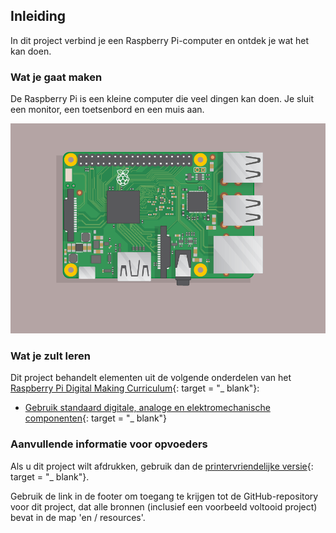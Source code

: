 ## Inleiding

In dit project verbind je een Raspberry Pi-computer en ontdek je wat het kan doen.

### Wat je gaat maken

De Raspberry Pi is een kleine computer die veel dingen kan doen. Je sluit een monitor, een toetsenbord en een muis aan.

![screenshot](images/pi-plug-in.gif)

### Wat je zult leren

Dit project behandelt elementen uit de volgende onderdelen van het [Raspberry Pi Digital Making Curriculum](http://rpf.io/curriculum){: target = "_ blank"}:

+ [Gebruik standaard digitale, analoge en elektromechanische componenten](https://curriculum.raspberrypi.org/physical-computing/creator/){: target = "_ blank"}

### Aanvullende informatie voor opvoeders

Als u dit project wilt afdrukken, gebruik dan de [printervriendelijke versie](https://projects.raspberrypi.org/en/projects/raspberry-pi-getting-started/print){: target = "_ blank"}.

Gebruik de link in de footer om toegang te krijgen tot de GitHub-repository voor dit project, dat alle bronnen (inclusief een voorbeeld voltooid project) bevat in de map 'en / resources'.